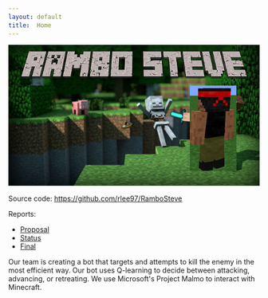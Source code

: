 ```yaml
---
layout: default
title:  Home
---
```


![](cs175_banner_rambo_steve.png)

Source code: https://github.com/rlee97/RamboSteve

Reports:

- [Proposal](proposal.html)
- [Status](status.html)
- [Final](final.html)

Our team is creating a bot that targets and attempts to kill the enemy in the most efficient way. Our bot uses Q-learning to decide between attacking, advancing, or retreating. We use Microsoft's Project Malmo to interact with Minecraft. 


[quickref]: https://github.com/mundimark/quickrefs/blob/master/HTML.md
